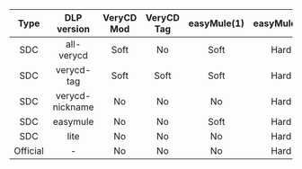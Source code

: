 ﻿Type | DLP version | VeryCD Mod | VeryCD Tag | easyMule(1) | easyMule(2) | Default NickNames | More Leechers | Fix Bugs
:---: | :---: | :---: | :---: | :---: | :---: | :---: | :---: | :---: 
SDC | all-verycd | Soft | No | Soft | Hard | N/A | Yes | Yes
SDC | verycd-tag | Soft | Soft | Soft | Hard | Soft | Yes | Yes
SDC | verycd-nickname | No | No | No | Hard | Soft | Yes | Yes
SDC | easymule | No | No | Soft | Hard | N/A | Yes | Yes
SDC | lite | No | No | No | Hard | N/A | Yes | Yes
Official | - | No | No | No | Hard | N/A | No | No
